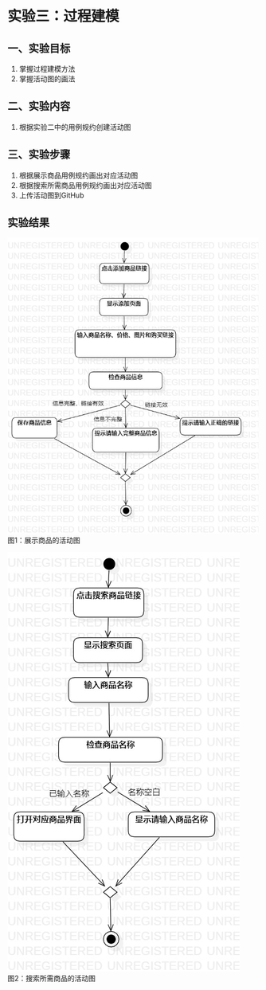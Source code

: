 # 实验三：过程建模

## 一、实验目标

1. 掌握过程建模方法
2. 掌握活动图的画法

## 二、实验内容

1. 根据实验二中的用例规约创建活动图

## 三、实验步骤


1. 根据展示商品用例规约画出对应活动图
2. 根据搜索所需商品用例规约画出对应活动图
3. 上传活动图到GitHub



## 实验结果

![展示商品活动图](./lab31.jpg)  
图1：展示商品的活动图

![搜索所需商品的活动图](./lab32.jpg)  
图2：搜索所需商品的活动图

